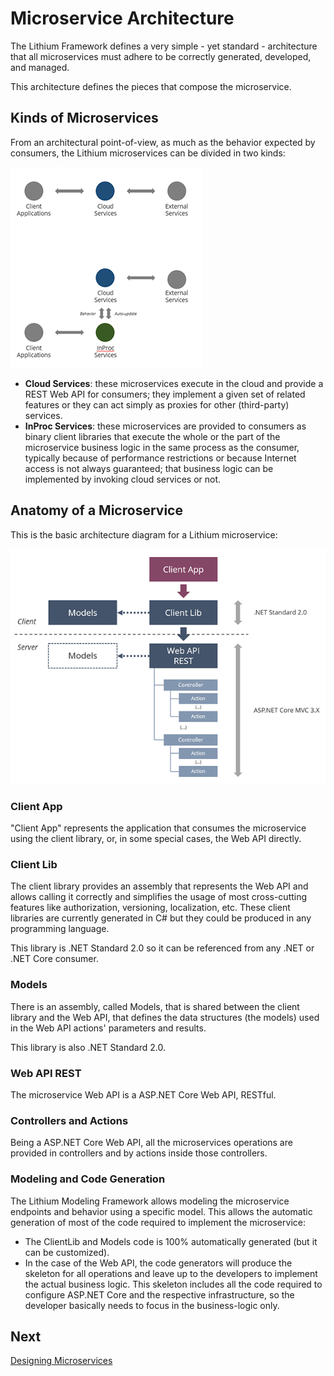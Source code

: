 # Microservice Architecture

The Lithium Framework defines a very simple - yet standard - architecture that all microservices must adhere to be correctly generated, developed, and managed.

This architecture defines the pieces that compose the microservice.

## Kinds of Microservices

From an architectural point-of-view, as much as the behavior expected by consumers, the Lithium microservices can be divided in two kinds:

![Kinds of microservices](./_assets/service-kinds.png "Kinds of microservices")

- **Cloud Services**: these microservices execute in the cloud and provide a REST Web API for consumers; they implement a given set of related features or they can act simply as proxies for other (third-party) services.
- **InProc Services**: these microservices are provided to consumers as binary client libraries that execute the whole or the part of the microservice business logic in the same process as the consumer, typically because of performance restrictions or because Internet access is not always guaranteed; that business logic can be implemented by invoking cloud services or not.

## Anatomy of a Microservice

This is the basic architecture diagram for a Lithium microservice:

![Anatomy of a microservice](./_assets/service-anatomy.png "Anatomy of a microservice")

### Client App

"Client App" represents the application that consumes the microservice using the client library, or, in some special cases, the Web API directly.

### Client Lib

The client library provides an assembly that represents the Web API and allows calling it correctly and simplifies the usage of most cross-cutting features like authorization, versioning, localization, etc. These client libraries are currently generated in C# but they could be produced in any programming language.

This library is .NET Standard 2.0 so it can be referenced from any .NET or .NET Core consumer.

### Models

There is an assembly, called Models, that is shared between the client library and the Web API, that defines the data structures (the models) used in the Web API actions' parameters and results.

This library is also .NET Standard 2.0.

### Web API REST

The microservice Web API is a ASP.NET Core Web API, RESTful.

### Controllers and Actions

Being a ASP.NET Core Web API, all the microservices operations are provided in controllers and by actions inside those controllers.

### Modeling and Code Generation

The Lithium Modeling Framework allows modeling the microservice endpoints and behavior using a specific model. This allows the automatic generation of most of the code required to implement the microservice:

- The ClientLib and Models code is 100% automatically generated (but it can be customized).
- In the case of the Web API, the code generators will produce the skeleton for all operations and leave up to the developers to implement the actual business logic. This skeleton includes all the code required to configure ASP.NET Core and the respective infrastructure, so the developer basically needs to focus in the business-logic only.

## Next

[Designing Microservices](./5-designing-microservices.md)
